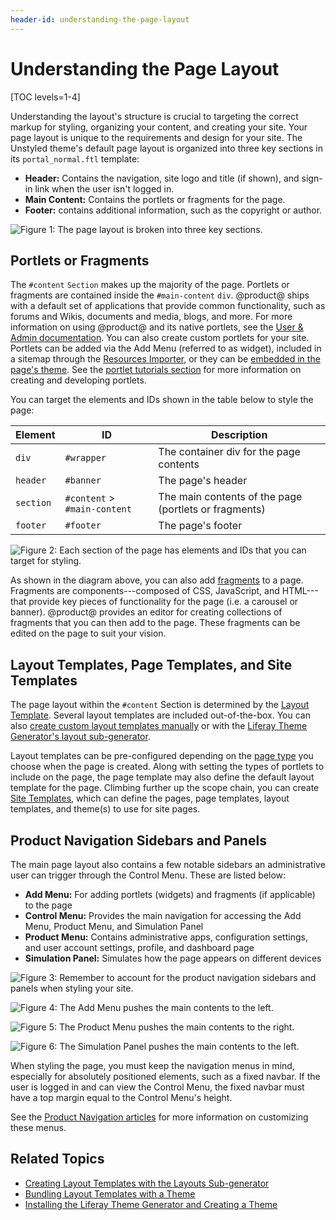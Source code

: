 ```yaml
---
header-id: understanding-the-page-layout
---
```


# Understanding the Page Layout

[TOC levels=1-4]

Understanding the layout's structure is crucial to targeting the correct markup 
for styling, organizing your content, and creating your site. Your page layout 
is unique to the requirements and design for your site. The Unstyled theme's 
default page layout is organized into three key sections in its 
`portal_normal.ftl` template:

- **Header:** Contains the navigation, site logo and title (if shown), and
  sign-in link when the user isn't logged in.
- **Main Content:** Contains the portlets or fragments for the page.
- **Footer:** contains additional information, such as the copyright or author.

![Figure 1: The page layout is broken into three key sections.](../../../images/portal-layout-sections.png)

## Portlets or Fragments

The `#content` `Section` makes up the majority of the page. Portlets or 
fragments are contained inside the `#main-content` `div`. @product@ ships with 
a default set of applications that provide common functionality, such as forums 
and Wikis, documents and media, blogs, and more. For more information on using 
@product@ and its native portlets, see the 
[User & Admin documentation](/documentation/user). 
You can also create custom portlets for your site. Portlets can be added via the
Add Menu (referred to as widget), included in a sitemap through the 
[Resources Importer](/docs/7-2/frameworks/-/knowledge_base/f/importing-resources-with-a-theme),
or they can be 
[embedded in the page's theme](/docs/7-2/frameworks/-/knowledge_base/f/embedding-portlets-in-themes).
See the 
[portlet tutorials section](/docs/7-2/frameworks/-/knowledge_base/f/portlets) for more information
on creating and developing portlets. 

You can target the elements and IDs shown in the table below to style the page:

| Element | ID | Description |
| --- | --- | --- |
| `div` | `#wrapper` | The container div for the page contents | 
| `header` | `#banner` | The page's header |
| `section` | `#content` > `#main-content` | The main contents of the page (portlets or fragments) |
| `footer` | `#footer` | The page's footer |

![Figure 2: Each section of the page has elements and IDs that you can target for styling.](../../../images/portal-layout-elements.png)

As shown in the diagram above, you can also add 
[fragments](/docs/7-2/frameworks/-/knowledge_base/f/page-fragments) 
to a page. Fragments are components---composed of CSS, JavaScript, and
HTML---that provide key pieces of functionality for the page (i.e. a carousel or
banner). @product@ provides an editor for creating collections of fragments that
you can then add to the page. These fragments can be edited on the page to suit
your vision. 

## Layout Templates, Page Templates, and Site Templates

The page layout within the `#content` Section is determined by the 
[Layout Template](/docs/7-2/frameworks/-/knowledge_base/f/layout-templates-intro). 
Several layout templates are included out-of-the-box. You can also 
[create custom layout templates manually](/docs/7-2/frameworks/-/knowledge_base/f/layout-templates-intro) 
or with the 
[Liferay Theme Generator's layout sub-generator](/docs/7-2/reference/-/knowledge_base/r/creating-layout-templates-with-the-themes-generator). 

Layout templates can be pre-configured depending on the 
[page type](/docs/7-2/user/-/knowledge_base/u/creating-pages) 
you choose when the page is created. Along with setting the types of portlets to 
include on the page, the page template may also define the default layout 
template for the page. Climbing further up the scope chain, you can create 
[Site Templates](/docs/7-2/user/-/knowledge_base/u/building-sites-from-templates), 
which can define the pages, page templates, layout templates, and theme(s) to 
use for site pages. 

## Product Navigation Sidebars and Panels

The main page layout also contains a few notable sidebars an administrative user 
can trigger through the Control Menu. These are listed below:

- **Add Menu:** For adding portlets (widgets) and fragments (if applicable) to 
  the page
- **Control Menu:** Provides the main navigation for accessing the Add Menu, 
  Product Menu, and Simulation Panel
- **Product Menu:** Contains administrative apps, configuration settings, and 
  user account settings, profile, and dashboard page
- **Simulation Panel:** Simulates how the page appears on different devices

![Figure 3: Remember to account for the product navigation sidebars and panels when styling your site.](../../../images/portal-layout-nav-control-menu.png)

![Figure 4: The Add Menu pushes the main contents to the left.](../../../images/portal-layout-nav-add-menu.png)

![Figure 5: The Product Menu pushes the main contents to the right.](../../../images/portal-layout-nav-product-menu.png)

![Figure 6: The Simulation Panel pushes the main contents to the left.](../../../images/portal-layout-nav-simulation-panel.png)

When styling the page, you must keep the navigation menus in mind, especially 
for absolutely positioned elements, such as a fixed navbar. If the user is 
logged in and can view the Control Menu, the fixed navbar must have a top margin 
equal to the Control Menu's height. 

See the [Product Navigation articles](/docs/7-2/customization/-/knowledge_base/c/product-navigation) 
for more information on customizing these menus. 

## Related Topics

- [Creating Layout Templates with the Layouts Sub-generator](/docs/7-2/reference/-/knowledge_base/r/creating-layout-templates-with-the-themes-generator)
- [Bundling Layout Templates with a Theme](/docs/7-2/frameworks/-/knowledge_base/f/including-layout-templates-with-a-theme)
- [Installing the Liferay Theme Generator and Creating a Theme](/docs/7-2/reference/-/knowledge_base/r/installing-the-theme-generator-and-creating-a-theme)

